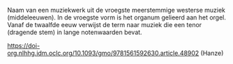 Naam van een muziekwerk uit de vroegste meerstemmige westerse muziek (middeleeuwen).
In de vroegste vorm is het organum gelieerd aan het orgel. Vanaf de twaalfde eeuw verwijst de term naar muziek die een tenor (dragende stem) in lange notenwaarden bevat.

https://doi-org.nlhhg.idm.oclc.org/10.1093/gmo/9781561592630.article.48902 (Hanze)